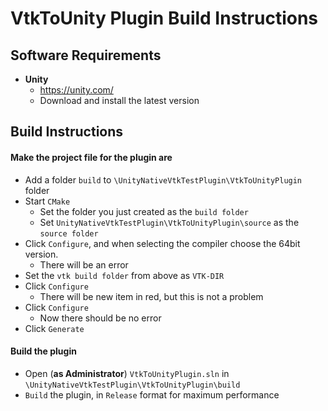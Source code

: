 # VtkToUnity Plugin Build Instructions

## Software Requirements

* **Unity**
	* https://unity.com/
	* Download and install the latest version

## Build Instructions

#### Make the project file for the plugin are

* Add a folder `build` to `\UnityNativeVtkTestPlugin\VtkToUnityPlugin` folder
* Start `CMake` 
	* Set the folder you just created as the `build folder` 
	* Set `UnityNativeVtkTestPlugin\VtkToUnityPlugin\source` as the `source folder`
* Click `Configure`, and when selecting the compiler choose the 64bit version.
	* There will be an error
* Set the `vtk build folder` from above as `VTK-DIR`
* Click `Configure`
	* There will be new item in red, but this is not a problem
* Click `Configure`
	* Now there should be no error
* Click `Generate`

#### Build the plugin

* Open (**as Administrator**)  `VtkToUnityPlugin.sln` in `\UnityNativeVtkTestPlugin\VtkToUnityPlugin\build`
* `Build` the plugin, in `Release` format for maximum performance


